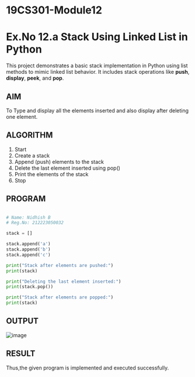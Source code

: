 # 19CS301-Module12
# Ex.No 12.a Stack Using Linked List in Python

This project demonstrates a basic stack implementation in Python using list methods to mimic linked list behavior. It includes stack operations like **push**, **display**, **peek**, and **pop**.

## AIM

To Type and display all the elements inserted and also display after deleting one element. 

## ALGORITHM

1. Start  
2. Create a stack  
3. Append (push) elements to the stack
4. Delete the last element inserted using pop()
5. Print the elements of the stack  
6. Stop

## PROGRAM

```python

# Name: Nidhish B
# Reg.No: 212223050032

stack = []

stack.append('a')
stack.append('b')
stack.append('c')

print("Stack after elements are pushed:")
print(stack)

print("Deleting the last element inserted:")
print(stack.pop())

print("Stack after elements are popped:")
print(stack)
```
## OUTPUT

![image](https://github.com/user-attachments/assets/6a406671-183b-4ad7-ae4a-f959df7d3718)

## RESULT

Thus,the given program is implemented and executed successfully.


